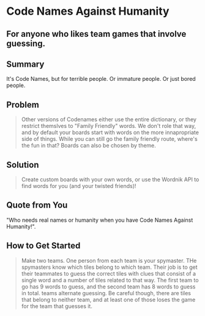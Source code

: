# Code Names Against Humanity #
 
## For anyone who likes team games that involve guessing. ##

## Summary ##
  It's Code Names, but for terrible people. Or immature people. Or just bored people.

## Problem ##
  > Other versions of Codenames either use the entire dictionary, or they restrict themslves to "Family Friendly" words. We don't role that way, and by default your boards start with words on the more innapropriate side of things. While you can still go the family friendly route, where's the fun in that? Boards can also be chosen by theme.

## Solution ##
  > Create custom boards with your own words, or use the Wordnik API to find words for you (and your twisted friends)!

## Quote from You ##
  "Who needs real names or humanity when you have Code Names Against Humanity!".

## How to Get Started ##
  > Make two teams. One person from each team is your spymaster. THe spymasters know which tiles belong to which team. Their job is to get their teammates to guess the correct tiles with clues that consist of a single word and a number of tiles related to that way. The first team to go has 9 words to guess, and the second team has 8 words to guess in total. teams alternate guessing. Be careful though, there are tiles that belong to neither team, and at least one of those loses the game for the team that guesses it.
